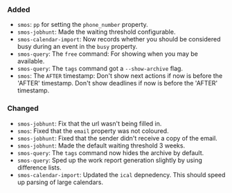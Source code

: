 ### Added

* `smos`: `pp` for setting the `phone_number` property.
* `smos-jobhunt`: Made the waiting threshold configurable.
* `smos-calendar-import`: Now records whether you should be considered busy during an event in the `busy` property.
* `smos-query`: The `free` command: For showing when you may be available.
* `smos-query`: The `tags` command got a `--show-archive` flag.
* `smos`: The `AFTER` timestamp:
   Don't show next actions if now is before the 'AFTER' timestamp.
   Don't show deadlines if now is before the 'AFTER' timestamp.

### Changed

* `smos-jobhunt`: Fix that the url wasn't being filled in.
* `smos`: Fixed that the `email` property was not coloured.
* `smos-jobhunt`: Fixed that the sender didn't receive a copy of the email.
* `smos-jobhunt`: Made the default waiting threshold 3 weeks.
* `smos-query`: The `tags` command now hides the archive by default.
* `smos-query`: Sped up the work report generation slightly by using difference lists.
* `smos-calendar-import`: Updated the `ical` depnedency. This should speed up parsing of large calendars.
